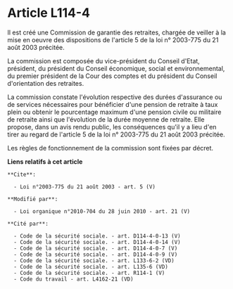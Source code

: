 # Article L114-4

Il est créé une Commission de garantie des retraites, chargée de veiller à la mise en oeuvre des dispositions de l'article 5
de la loi n° 2003-775 du 21 août 2003 précitée. 

La commission est composée du vice-président du Conseil d'Etat, président, du président du Conseil économique, social et
environnemental, du premier président de la Cour des comptes et du président du Conseil d'orientation des retraites. 

La commission constate l'évolution respective des durées d'assurance ou de services nécessaires pour bénéficier d'une pension
de retraite à taux plein ou obtenir le pourcentage maximum d'une pension civile ou militaire de retraite ainsi que
l'évolution de la durée moyenne de retraite. Elle propose, dans un avis rendu public, les conséquences qu'il y a lieu d'en
tirer au regard de l'article 5 de la loi n° 2003-775 du 21 août 2003 précitée. 

Les règles de fonctionnement de la commission sont fixées par décret.

**Liens relatifs à cet article**

	**Cite**:

	  - Loi n°2003-775 du 21 août 2003 - art. 5 (V)

	**Modifié par**:

	  - Loi organique n°2010-704 du 28 juin 2010 - art. 21 (V)

	**Cité par**:

	  - Code de la sécurité sociale. - art. D114-4-0-13 (V)
	  - Code de la sécurité sociale. - art. D114-4-0-14 (V)
	  - Code de la sécurité sociale. - art. D114-4-0-7 (V)
	  - Code de la sécurité sociale. - art. D114-4-0-9 (V)
	  - Code de la sécurité sociale. - art. L133-6-2 (VD)
	  - Code de la sécurité sociale. - art. L135-6 (VD)
	  - Code de la sécurité sociale. - art. R114-1 (V)
	  - Code du travail - art. L4162-21 (VD)
